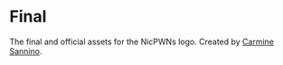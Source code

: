 # Final

The final and official assets for the NicPWNs logo. Created by [Carmine Sannino](https://www.fiverr.com/carminesannino).
